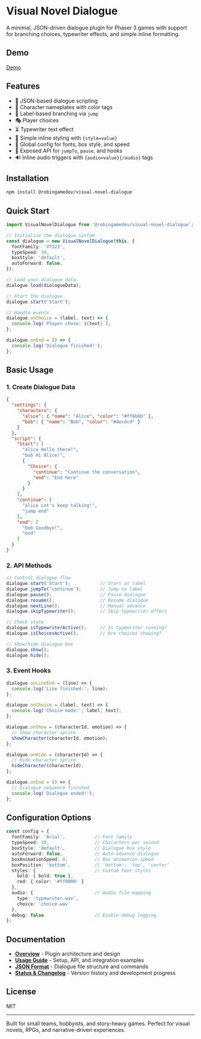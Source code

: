 # Visual Novel Dialogue

A minimal, JSON-driven dialogue plugin for Phaser 3 games with support for branching choices, typewriter effects, and simple inline formatting.

## Demo

[Demo](https://robingamedev.github.io/phaser-library-visual-novel-dialogue/demo/)

## Features

- 🧾 JSON-based dialogue scripting
- 💬 Character nameplates with color tags
- 🧠 Label-based branching via `jump`
- 🎭 Player choices
- ⏳ Typewriter text effect
- 🎨 Simple inline styling with `{style=value}`
- 🧰 Global config for fonts, box style, and speed
- 🔌 Exposed API for `jumpTo`, `pause`, and hooks
- 🔊 Inline audio triggers with `{audio=value}{/audio}` tags

## Installation

```bash
npm install @robingamedev/visual-novel-dialogue
```

## Quick Start

```ts
import VisualNovelDialogue from '@robingamedev/visual-novel-dialogue';

// Initialize the dialogue system
const dialogue = new VisualNovelDialogue(this, {
  fontFamily: 'VT323',
  typeSpeed: 30,
  boxStyle: 'default',
  autoForward: false,
});

// Load your dialogue data
dialogue.load(dialogueData);

// Start the dialogue
dialogue.start('Start');

// Handle events
dialogue.onChoice = (label, text) => {
  console.log(`Player chose: ${text}`);
};

dialogue.onEnd = () => {
  console.log('Dialogue finished!');
};
```

## Basic Usage

### 1. Create Dialogue Data

```json
{
  "settings": {
    "characters": {
      "alice": { "name": "Alice", "color": "#ff6b6b" },
      "bob": { "name": "Bob", "color": "#4ecdc4" }
    }
  },
  "script": {
    "Start": [
      "alice Hello there!",
      "bob Hi Alice!",
      {
        "Choice": {
          "continue": "Continue the conversation",
          "end": "End here"
        }
      }
    ],
    "continue": [
      "alice Let's keep talking!",
      "jump end"
    ],
    "end": [
      "bob Goodbye!",
      "end"
    ]
  }
}
```

### 2. API Methods

```ts
// Control dialogue flow
dialogue.start('Start');           // Start at label
dialogue.jumpTo('continue');       // Jump to label
dialogue.pause();                  // Pause dialogue
dialogue.resume();                 // Resume dialogue
dialogue.nextLine();               // Manual advance
dialogue.skipTypewriter();         // Skip typewriter effect

// Check state
dialogue.isTypewriterActive();     // Is typewriter running?
dialogue.isChoicesActive();        // Are choices showing?

// Show/hide dialogue box
dialogue.show();
dialogue.hide();
```

### 3. Event Hooks

```ts
dialogue.onLineEnd = (line) => {
  console.log('Line finished:', line);
};

dialogue.onChoice = (label, text) => {
  console.log('Choice made:', label, text);
};

dialogue.onShow = (characterId, emotion) => {
  // Show character sprite
  showCharacter(characterId, emotion);
};

dialogue.onHide = (characterId) => {
  // Hide character sprite
  hideCharacter(characterId);
};

dialogue.onEnd = () => {
  // Dialogue sequence finished
  console.log('Dialogue ended!');
};
```

## Configuration Options

```ts
const config = {
  fontFamily: 'Arial',           // Font family
  typeSpeed: 30,                 // Characters per second
  boxStyle: 'default',           // Dialogue box style
  autoForward: false,            // Auto-advance dialogue
  boxAnimationSpeed: 0,          // Box animation speed
  boxPosition: 'bottom',         // 'bottom', 'top', 'center'
  styles: {                      // Custom text styles
    bold: { bold: true },
    red: { color: '#ff0000' }
  },
  audio: {                       // Audio file mapping
    type: 'typewriter.wav',
    choice: 'choice.wav'
  },
  debug: false                   // Enable debug logging
};
```

## Documentation

- **[Overview](.cursor/rules/overview.mdc)** - Plugin architecture and design
- **[Usage Guide](.cursor/rules/usage.mdc)** - Setup, API, and integration examples
- **[JSON Format](.cursor/rules/json-format.mdc)** - Dialogue file structure and commands
- **[Status & Changelog](.cursor/rules/status.mdc)** - Version history and development progress

## License

MIT

---

Built for small teams, hobbyists, and story-heavy games. Perfect for visual novels, RPGs, and narrative-driven experiences. 